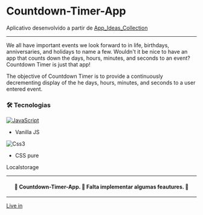 # Countdown-Timer-App

 Aplicativo desenvolvido a partir de 
[App_Ideas_Collection](https://github.com/florinpop17/app-ideas)
____

We all have important events we look forward to in life, birthdays, anniversaries, and holidays to name a few. Wouldn't it be nice to have an app that counts down the  days, hours, minutes, and seconds to an event? Countdown Timer is just that app!

The objective of Countdown Timer is to provide a continuously decrementing display of the he days, hours, minutes, and seconds to a user entered event.

### 🛠 Tecnologias
[![JavaScript](https://img.shields.io/badge/--F7DF1E?logo=javascript&logoColor=000)](https://www.javascript.com/)
* Vanilla JS 

![Css3](https://img.shields.io/badge/--F7DF1E?logo=css3&logoColor=000)

* CSS pure

Localstorage

---
<h4 align="center"> 
	🚧  Countdown-Timer-App.  🚀 Falta implementar algumas feautures.  🚧
</h4>

--- 


[Live in](https://renatobh83.github.io/Countdown-Timer-App/)
